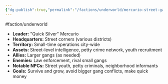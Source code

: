 ```yaml
---
{"dg-publish":true,"permalink":"/factions/underworld/mercurio-street-gang/"}
---
```


#faction/underworld  
- **Leader:** "Quick Silver" Mercurio
- **Headquarters:** Street corners (various districts)
- **Territory:** Small-time operations city-wide
- **Assets:** Street-level intelligence, petty crime network, youth recruitment
- **Allies:** Larger gangs (as needed)
- **Enemies:** Law enforcement, rival small gangs
- **Notable NPCs:** Street youth, petty criminals, neighborhood informants
- **Goals:** Survive and grow, avoid bigger gang conflicts, make quick money